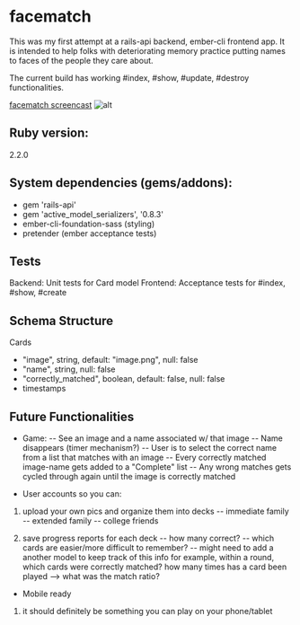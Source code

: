 # facematch

This was my first attempt at a rails-api backend, ember-cli frontend app. It is
intended to help folks with deteriorating memory practice putting names to faces
of the people they care about.

The current build has working #index, #show, #update, #destroy functionalities.

[facematch screencast](http://i.imgur.com/YHatzUS.gifv)
![alt](https://s3.amazonaws.com/facematch-production/static/out.gif)

## Ruby version:
2.2.0

## System dependencies (gems/addons):
- gem 'rails-api'
- gem 'active_model_serializers', '0.8.3'
- ember-cli-foundation-sass (styling)
- pretender (ember acceptance tests)

## Tests
Backend: Unit tests for Card model
Frontend: Acceptance tests for #index, #show, #create

## Schema Structure

Cards
- "image", string, default: "image.png", null: false
- "name", string, null: false
- "correctly_matched", boolean, default: false, null: false
- timestamps

## Future Functionalities

* Game:
-- See an image and a name associated w/ that image
-- Name disappears (timer mechanism?)
-- User is to select the correct name from a list that matches with an image
-- Every correctly matched image-name gets added to a "Complete" list
-- Any wrong matches gets cycled through again until the image is correctly matched

* User accounts so you can:

1) upload your own pics and organize them into decks
-- immediate family
-- extended family
-- college friends

2) save progress reports for each deck
-- how many correct?
-- which cards are easier/more difficult to remember?
-- might need to add a another model to keep track of this info
for example, within a round, which cards were correctly matched?
how many times has a card been played --> what was the match ratio?

* Mobile ready

1) it should definitely be something you can play on your phone/tablet
